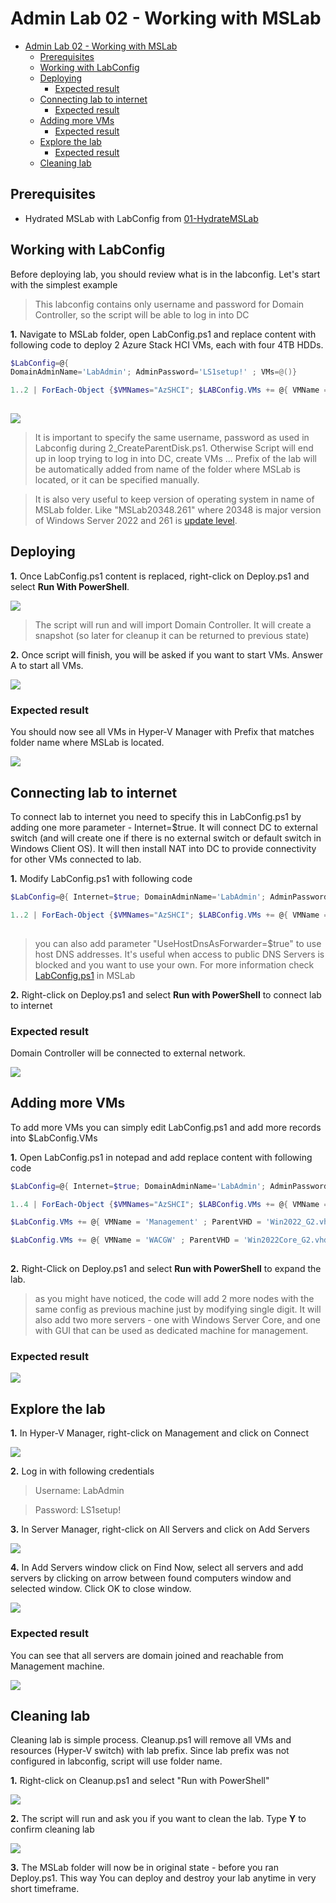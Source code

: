 # Admin Lab 02 - Working with MSLab

<!-- TOC -->

- [Admin Lab 02 - Working with MSLab](#admin-lab-02---working-with-mslab)
    - [Prerequisites](#prerequisites)
    - [Working with LabConfig](#working-with-labconfig)
    - [Deploying](#deploying)
        - [Expected result](#expected-result)
    - [Connecting lab to internet](#connecting-lab-to-internet)
        - [Expected result](#expected-result)
    - [Adding more VMs](#adding-more-vms)
        - [Expected result](#expected-result)
    - [Explore the lab](#explore-the-lab)
        - [Expected result](#expected-result)
    - [Cleaning lab](#cleaning-lab)

<!-- /TOC -->

## Prerequisites

* Hydrated MSLab with LabConfig from [01-HydrateMSLab](admin-guides/01-HydrateMSLab/readme.md)

## Working with LabConfig

Before deploying lab, you should review what is in the labconfig. Let's start with the simplest example

> This labconfig contains only username and password for Domain Controller, so the script will be able to log in into DC

**1.** Navigate to MSLab folder, open LabConfig.ps1 and replace content with following code to deploy 2 Azure Stack HCI VMs, each with four 4TB HDDs.

```PowerShell
$LabConfig=@{ 
DomainAdminName='LabAdmin'; AdminPassword='LS1setup!' ; VMs=@()}

1..2 | ForEach-Object {$VMNames="AzSHCI"; $LABConfig.VMs += @{ VMName = "$VMNames$_" ; Configuration = 'S2D' ; ParentVHD = 'AzSHCI21H2_G2.vhdx'; HDDNumber = 4; HDDSize= 4TB ; MemoryStartupBytes= 1GB }}
 
```

![](./media/explorer01.png)

> It is important to specify the same username, password as used in Labconfig during 2_CreateParentDisk.ps1. Otherwise Script will end up in loop trying to log in into DC, create VMs ... Prefix of the lab will be automatically added from name of the folder where MSLab is located, or it can be specified manually.

> It is also very useful to keep version of operating system in name of MSLab folder. Like "MSLab20348.261" where 20348 is major version of Windows Server 2022 and 261 is [update level](https://support.microsoft.com/en-us/topic/windows-server-2022-update-history-e1caa597-00c5-4ab9-9f3e-8212fe80b2ee#:~:text=%20Windows%20Server%202022%20update%20history%20%201,and%20messages.%20%205%20Troubleshooting.%20%20More%20).

## Deploying

**1.** Once LabConfig.ps1 content is replaced, right-click on Deploy.ps1 and select **Run With PowerShell**.

![](./media/explorer02.png)

> The script will run and will import Domain Controller. It will create a snapshot (so later for cleanup it can be returned to previous state)

**2.** Once script will finish, you will be asked if you want to start VMs. Answer A to start all VMs.

![](./media/powershell01.png)

### Expected result

You should now see all VMs in Hyper-V Manager with Prefix that matches folder name where MSLab is located.

![](./media/explorer03.png)

## Connecting lab to internet

To connect lab to internet you need to specify this in LabConfig.ps1 by adding one more parameter - Internet=$true. It will connect DC to external switch (and will create one if there is no external switch or default switch in Windows Client OS). It will then install NAT into DC to provide connectivity for other VMs connected to lab.

**1.** Modify LabConfig.ps1 with following code

```PowerShell
$LabConfig=@{ Internet=$true; DomainAdminName='LabAdmin'; AdminPassword='LS1setup!'; VMs=@()}

1..2 | ForEach-Object {$VMNames="AzSHCI"; $LABConfig.VMs += @{ VMName = "$VMNames$_" ; Configuration = 'S2D' ; ParentVHD = 'AzSHCI21H2_G2.vhdx'; HDDNumber = 4; HDDSize= 4TB ; MemoryStartupBytes= 1GB }}
 
```

> you can also add parameter "UseHostDnsAsForwarder=$true" to use host DNS addresses. It's useful when access to public DNS Servers is blocked and you want to use your own. For more information check [LabConfig.ps1](https://github.com/microsoft/MSLab/blob/master/Scripts/LabConfig.ps1) in MSLab

**2.** Right-click on Deploy.ps1 and select **Run with PowerShell** to connect lab to internet

### Expected result

Domain Controller will be connected to external network.

![](./media/hypervmanager01.png)

## Adding more VMs

To add more VMs you can simply edit LabConfig.ps1 and add more records into $LabConfig.VMs

**1.** Open LabConfig.ps1 in notepad and add replace content with following code

```PowerShell
$LabConfig=@{ Internet=$true; DomainAdminName='LabAdmin'; AdminPassword='LS1setup!'; DomainNetbiosName="Dell"; DomainName="Dell.lab"; VMs=@()}

1..4 | ForEach-Object {$VMNames="AzSHCI"; $LABConfig.VMs += @{ VMName = "$VMNames$_" ; Configuration = 'S2D' ; ParentVHD = 'AzSHCI21H2_G2.vhdx'; HDDNumber = 4; HDDSize= 4TB ; MemoryStartupBytes= 1GB }}

$LabConfig.VMs += @{ VMName = 'Management' ; ParentVHD = 'Win2022_G2.vhdx' ; MGMTNICs=1 }

$LabConfig.VMs += @{ VMName = 'WACGW' ; ParentVHD = 'Win2022Core_G2.vhdx' ; MGMTNICs=1 }
 
```

**2.** Right-Click on Deploy.ps1 and select **Run with PowerShell** to expand the lab.

> as you might have noticed, the code will add 2 more nodes with the same config as previous machine just by modifying single digit. It will also add two more servers - one with Windows Server Core, and one with GUI that can be used as dedicated machine for management.

### Expected result

![](./media/hypervmanager02.png)

## Explore the lab

**1.** In Hyper-V Manager, right-click on Management and click on Connect

![](./media/hypervmanager02.png)

**2.** Log in with following credentials

> Username: LabAdmin

> Password: LS1setup!

**3.** In Server Manager, right-click on All Servers and click on Add Servers

![](./media/vmconnection01.png)

**4.** In Add Servers window click on Find Now, select all servers and add servers by clicking on arrow between found computers window and selected window. Click OK to close window.

![](./media/addservers01.png)

### Expected result

You can see that all servers are domain joined and reachable from Management machine. 

![](./media/servermanager01.png)

## Cleaning lab

Cleaning lab is simple process. Cleanup.ps1 will remove all VMs and resources (Hyper-V switch) with lab prefix. Since lab prefix was not configured in labconfig, script will use folder name.

**1.** Right-click on Cleanup.ps1 and select "Run with PowerShell"

![](./media/explorer04.png)

**2.** The script will run and ask you if you want to clean the lab. Type **Y** to confirm cleaning lab

![](./media/powershell02.png)

**3.** The MSLab folder will now be in original state - before you ran Deploy.ps1. This way You can deploy and destroy your lab anytime in very short timeframe.